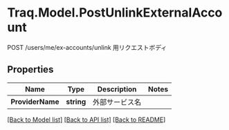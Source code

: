 # Traq.Model.PostUnlinkExternalAccount
POST /users/me/ex-accounts/unlink 用リクエストボディ

## Properties

Name | Type | Description | Notes
------------ | ------------- | ------------- | -------------
**ProviderName** | **string** | 外部サービス名 | 

[[Back to Model list]](../../README.md#documentation-for-models) [[Back to API list]](../../README.md#documentation-for-api-endpoints) [[Back to README]](../../README.md)

